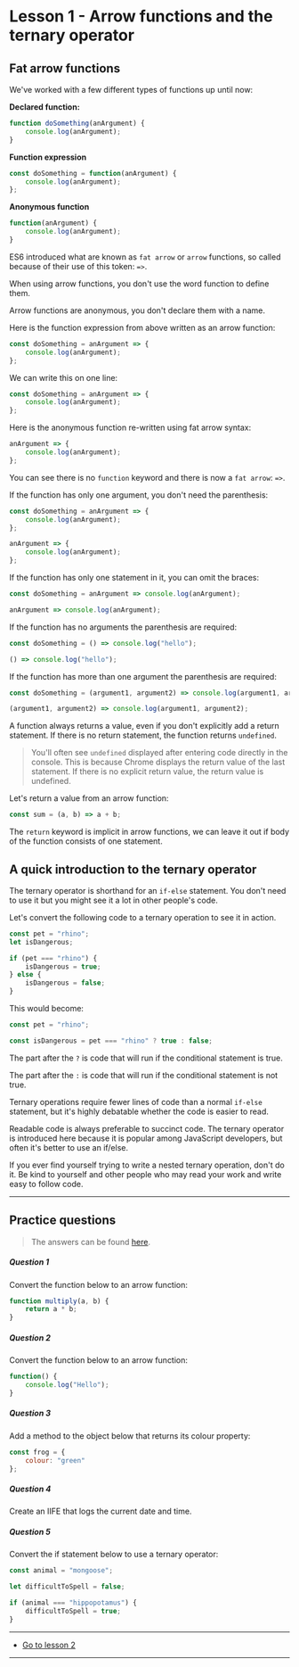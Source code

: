 # Lesson 1 - Arrow functions and the ternary operator

## Fat arrow functions

We've worked with a few different types of functions up until now:

**Declared function:**

```js
function doSomething(anArgument) {
    console.log(anArgument);
}
```

**Function expression**

```js
const doSomething = function(anArgument) {
    console.log(anArgument);
};
```

**Anonymous function**

```js
function(anArgument) {
    console.log(anArgument);
}
```

ES6 introduced what are known as `fat arrow` or `arrow` functions, so called because of their use of this token: `=>`.

When using arrow functions, you don't use the word function to define them.

Arrow functions are anonymous, you don't declare them with a name.

Here is the function expression from above written as an arrow function:

```js
const doSomething = anArgument => {
    console.log(anArgument);
};
```

We can write this on one line:

```js
const doSomething = anArgument => {
    console.log(anArgument);
};
```

Here is the anonymous function re-written using fat arrow syntax:

```js
anArgument => {
    console.log(anArgument);
};
```

You can see there is no `function` keyword and there is now a `fat arrow`: `=>`.

If the function has only one argument, you don't need the parenthesis:

```js
const doSomething = anArgument => {
    console.log(anArgument);
};
```

```js
anArgument => {
    console.log(anArgument);
};
```

If the function has only one statement in it, you can omit the braces:

```js
const doSomething = anArgument => console.log(anArgument);
```

```js
anArgument => console.log(anArgument);
```

If the function has no arguments the parenthesis are required:

```js
const doSomething = () => console.log("hello");
```

```js
() => console.log("hello");
```

If the function has more than one argument the parenthesis are required:

```js
const doSomething = (argument1, argument2) => console.log(argument1, argument2);
```

```js
(argument1, argument2) => console.log(argument1, argument2);
```

A function always returns a value, even if you don't explicitly add a return statement. If there is no return statement, the function returns `undefined`.

> You'll often see `undefined` displayed after entering code directly in the console. This is because Chrome displays the return value of the last statement. If there is no explicit return value, the return value is undefined.

Let's return a value from an arrow function:

```js
const sum = (a, b) => a + b;
```

The `return` keyword is implicit in arrow functions, we can leave it out if body of the function consists of one statement.

<a id="ternary"></a>

## A quick introduction to the ternary operator

The ternary operator is shorthand for an `if-else` statement. You don't need to use it but you might see it a lot in other people's code.

Let's convert the following code to a ternary operation to see it in action.

```js
const pet = "rhino";
let isDangerous;

if (pet === "rhino") {
    isDangerous = true;
} else {
    isDangerous = false;
}
```

This would become:

```js
const pet = "rhino";

const isDangerous = pet === "rhino" ? true : false;
```

The part after the `?` is code that will run if the conditional statement is true.

The part after the `:` is code that will run if the conditional statement is not true.

Ternary operations require fewer lines of code than a normal `if-else` statement, but it's highly debatable whether the code is easier to read.

Readable code is always preferable to succinct code. The ternary operator is introduced here because it is popular among JavaScript developers, but often it's better to use an if/else.

If you ever find yourself trying to write a nested ternary operation, don't do it. Be kind to yourself and other people who may read your work and write easy to follow code.

---

## Practice questions

> The answers can be found [here](https://github.com/javascript-repositories/js1-lesson-answers/blob/module-3-lesson-1/js/script.js).

<h5 class="question">Question 1</h5>

Convert the function below to an arrow function:

```js
function multiply(a, b) {
    return a * b;
}
```

<h5 class="question">Question 2</h5>

Convert the function below to an arrow function:

```js
function() {
    console.log("Hello");
}
```

<h5 class="question">Question 3</h5>

Add a method to the object below that returns its colour property:

```js
const frog = {
    colour: "green"
};
```

<h5 class="question">Question 4</h5>

Create an IIFE that logs the current date and time.

<h5 class="question">Question 5</h5>

Convert the if statement below to use a ternary operator:

```js
const animal = "mongoose";

let difficultToSpell = false;

if (animal === "hippopotamus") {
    difficultToSpell = true;
}
```

---

-   [Go to lesson 2](2)

---

